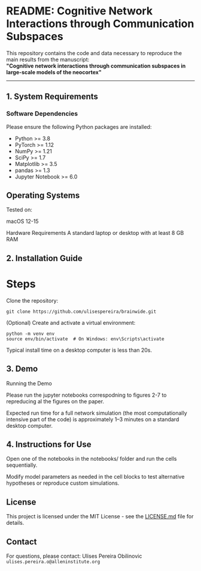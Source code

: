 # README: Cognitive Network Interactions through Communication Subspaces

This repository contains the code and data necessary to reproduce the main results from the manuscript:  
**"Cognitive network interactions through communication subspaces in large-scale models of the neocortex"**

---

## 1. System Requirements

### Software Dependencies

Please ensure the following Python packages are installed:

- Python >= 3.8  
- PyTorch >= 1.12  
- NumPy >= 1.21  
- SciPy >= 1.7  
- Matplotlib >= 3.5  
- pandas >= 1.3  
- Jupyter Notebook >= 6.0  

## Operating Systems
Tested on:

macOS 12-15 

Hardware Requirements
A standard laptop or desktop with at least 8 GB RAM

## 2. Installation Guide
# Steps
Clone the repository:

```git clone https://github.com/ulisespereira/brainwide.git```

(Optional) Create and activate a virtual environment:

```
python -m venv env
source env/bin/activate  # On Windows: env\Scripts\activate
```
Typical install time on a desktop computer is less than 20s.

## 3. Demo
Running the Demo

Please run the jupyter notebooks correspodning to figures 2-7 to repreducing al the figures on the paper.

Expected run time for a full network simulation (the most computationally intensive part of the code) is approximately 1–3 minutes on a standard desktop computer.

## 4. Instructions for Use

Open one of the notebooks in the notebooks/ folder and run the cells sequentially.

Modify model parameters as needed in the cell blocks to test alternative hypotheses or reproduce custom simulations.

## License

This project is licensed under the MIT License - see the [LICENSE.md](LICENSE.md) file for details.

## Contact
For questions, please contact:
Ulises Pereira Obilinovic
`ulises.pereira.o@alleninstitute.org`